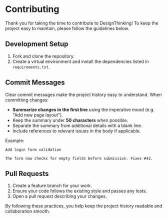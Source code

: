# Contributing

Thank you for taking the time to contribute to DesignThinking! To keep the project easy to maintain, please follow the guidelines below.

## Development Setup

1. Fork and clone the repository.
2. Create a virtual environment and install the dependencies listed in `requirements.txt`.

## Commit Messages

Clear commit messages make the project history easy to understand. When committing changes:

- **Summarize changes in the first line** using the imperative mood (e.g. "Add new page layout").
- Keep the summary under **50 characters** when possible.
- Separate the summary from additional details with a blank line.
- Include references to relevant issues in the body if applicable.

Example:

```text
Add login form validation

The form now checks for empty fields before submission. Fixes #42.
```

## Pull Requests

1. Create a feature branch for your work.
2. Ensure your code follows the existing style and passes any tests.
3. Open a pull request describing your changes.

By following these practices, you help keep the project history readable and collaboration smooth.
